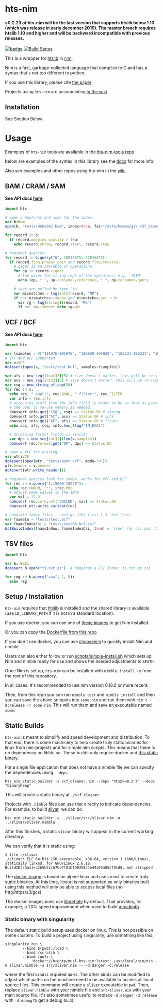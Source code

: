 hts-nim
=======

<h4>
v0.2.23 of hts-nim will be the last version that supports htslib below 1.10 (which was release in early december 2019).
The master branch requires htslib 1.10 and higher and will be backward incompatible with previous releases.
</h4>


[![badge](https://img.shields.io/badge/docs-latest-blue.svg)](https://brentp.github.io/hts-nim/) [![Build Status](https://travis-ci.com/brentp/hts-nim.svg?branch=master)](https://travis-ci.com/brentp/hts-nim)


This is a wrapper for [htslib](https://github.com/samtools/htslib) in [nim](https://nim-lang.org). 

Nim is a fast, garbage-collected language that compiles to C and has a syntax that's not
too different to python.

If you use this library, please cite [the paper](https://academic.oup.com/bioinformatics/advance-article-abstract/doi/10.1093/bioinformatics/bty358/4990493)

Projects using `hts-nim` are accumulating [in the wiki](https://github.com/brentp/hts-nim/wiki/Example-uses-of-hts-nim)

## Installation

See Section Below

# Usage

Examples of `hts-nim` tools are available in the [hts-nim-tools repo](https://github.com/brentp/hts-nim-tools)

below are examples of the syntax in this library see the [docs](https://brentp.github.io/hts-nim/) for more info:

Also see examples and other repos using hts-nim in the [wiki](https://github.com/brentp/hts-nim/wiki/Example-uses-of-hts-nim)

## BAM / CRAM / SAM

#### See API docs [here](https://brentp.github.io/hts-nim/hts/bam.html)

```nim
import hts

# open a bam/cram and look for the index.
var b:Bam
open(b, "tests/HG02002.bam", index=true, fai="/data/human/g1k_v37_decoy.fa")

for record in b:
  if record.mapping_quality > 10u:
    echo record.chrom, record.start, record.stop

# regional queries:
for record in b.query("6", 30816675, 32816675):
  if record.flag.proper_pair and record.flag.reverse:
    # cigar is an iterable of operations:
    for op in record.cigar:
      # $op gives the string repr of the operation, e.g. '151M'
      echo $op, " ", op.consumes.reference, " ", op.consumes.query

    # tags are pulled by type `ta`
    var mismatches = tag[int](record, "NM")
    if not mismatches.isNone and mismatches.get < 3:
      var rg = tag[string](record, "RG")
      if not rg.isNone: echo rg.get
```

## VCF / BCF

#### See API docs [here](https://brentp.github.io/hts-nim/hts/vcf.html)

```nim
import hts

var tsamples = @["101976-101976", "100920-100920", "100231-100231", "100232-100232", "100919-100919"]
# VCF and BCF supported
var v:VCF
doAssert(open(v, "tests/test.bcf", samples=tsamples))

var afs = new_seq[float32](5) # size doesn't matter. this will be re-sized as needed
var acs = new_seq[int32](5) # size doesn't matter. this will be re-sized as needed
var csq = new_string_of_cap(20)
for rec in v:
  echo rec, " qual:", rec.QUAL, " filter:", rec.FILTER
  var info = rec.info
  # accessing stuff from the INFO field is meant to be as fast as possible, allowing
  # the user to re-use memory as needed.
  doAssert info.get("CSQ", csq) == Status.OK # string
  doAssert info.get("AC", acs) == Status.OK # ints
  doAssert info.get("AF", afs) == Status.OK # floats
  echo acs, afs, csq, info.has_flag("IN_EXAC")

  # accessing format fields is similar
  var dps = new_seq[int32](len(v.samples))
  doAssert rec.format.get("DP", dps) == Status.OK

# open a VCF for writing
var wtr:VCF
doAssert(open(wtr, "tests/outv.vcf", mode="w"))
wtr.header = v.header
doAssert(wtr.write_header())

# regional queries look for index. works for VCF and BCF
for rec in v.query("1:15600-18250"):
  echo rec.CHROM, ":", $rec.POS
  # adjust some values in the INFO
  var val = 22.3
  doAssert rec.info.set("VQSLOD", val) == Status.OK
  doAssert wtr.write_variant(rec)

# Generate index files - .vcf.gz (tbi + csi ) & .bcf (csi)
var fnameIn = "tests/test.bcf"
var fnameIndexCsi = "tests/test00.bcf.csi"
bcfBuildIndex(fnameInNew, fnameIndexCsi, true) # `true` for csi and `false` for tbi

```

## TSV files

```nim
import hts

var b: BGZI
doAssert b.open("ti.txt.gz")  # Requires a CSI index: ti.txt.gz.csi

for reg in b.query("aaa", 1, 5):
  echo reg
```


## Setup / Installation

`hts-nim` requires that [htslib](https://github.com/samtools/htslib) is installed and the shared library is available
(use `LD_LIBRARY_PATH` if it is not in a standard location).


If you use docker, you can use one of [these images](https://hub.docker.com/r/nimlang/nim/) to get Nim installed.

Or you can copy the [Dockerfile from this repo](https://github.com/brentp/hts-nim/blob/master/Dockerfile)

If you don't use docker, you can use [choosenim](https://github.com/dom96/choosenim) to quickly install Nim and nimble.

Users can also either follow or run [scripts/simple-install.sh](https://github.com/brentp/hts-nim/blob/master/scripts/simple-install.sh) which sets up Nim and nimble ready for use and shows the needed adjustments to `$PATH`.

Once Nim is set up, `hts-nim` can be installed with `nimble install -y` from the root of this repository.

In all cases, it's recommended to use nim version 0.18.0 or more recent.

Then, from this repo you can run `nimble test` and `nimble install` and then you can save the above snippets into `some.nim`
and run them with `nim c -d:release -r some.nim`. This will run them and save an executable named `some`.

## Static Builds

`hts-nim` is meant to simplify and speed development and distribution. To that end, there is some machinery to help create
truly static binaries for linux from nim-projects and for simple nim scripts. This means that there is no dependency on libhts.so. These builds only require docker and [this static binary](https://github.com/brentp/hts-nim/releases/download/v0.2.8/hts_nim_static_builder).

For a single file application that does not have a nimble file we can specify the dependencies using `--deps`:

```
hts_nim_static_builder -s vcf_cleaner.nim --deps "hts@>=0.2.7" --deps "binaryheap"
```

This will create a static binary at `./vcf_cleaner`.



Projects with `.nimble` files can use that directly to indicate dependencies.
For example, to build [slivar](https://github.com/brentp/slivar), we can do:

```
hts_nim_static_builder -s ../slivar/src/slivar.nim -n ../slivar/slivar.nimble
```

After this finishes, a static `slivar` binary will appear in the current working directory.

We can verify that it is static using:

```
$ file ./slivar 
./slivar: ELF 64-bit LSB executable, x86-64, version 1 (GNU/Linux), statically linked, for GNU/Linux 2.6.18, BuildID[sha1]=c2b5b52cb7be7f81bf90355a4e44a08a08df91d8, not stripped
```

The [docker image](https://hub.docker.com/r/brentp/musl-hts-nim) is based on alpine linux and uses musl to create truly static binaries.
At this time, libcurl is not supported so only binaries built using this method will only be able to access local files (no http/https/s3/gcs).

The docker images does use [libdeflate](https://github.com/ebiggers/libdeflate) by default. That provides,
for example, a 20% speed improvement when used to build [mosdepth](https://github.com/brentp/mosdepth).

### Static binary with singularity

The default static build setup uses docker on linux. This is not possible on some clusters. To build a project using singularity, use something like this:

```
singularity run \
	    --bind $(pwd):/load \
	    --bind /scratch \
	    --bind /uufs \
            'docker://brentp/musl-hts-nim:latest' /usr/local/bin/nsb -n slivar.nimble -s src/slivar.nim -- -d:danger -d:release
```
where the first `bind` is required as-is. The other binds can be modified to adjust which paths on the machine need to be available to access all 
local source files. This command will create a `slivar` executable in `pwd`.
Then, replace `slivar.nimble` with your nimble file and `src/slivar.nim` with your main source file.
It's also sometimes useful to replace `-d:danger -d:release` with `-d:debug` to get a debug build.
